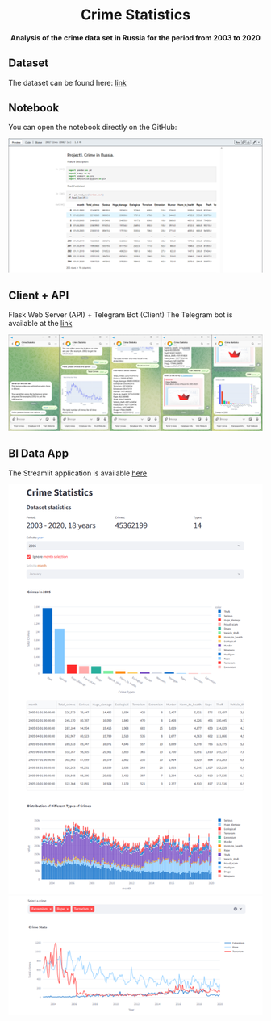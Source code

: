 <h1 align="center">Crime Statistics</h1>
<h4 align="center">Analysis of the crime data set in Russia for the period from 2003 to 2020</h4>

## Dataset
The dataset can be found here: [link](https://www.kaggle.com/datasets/tsarkov90/crime-in-russia-20032020)

## Notebook
You can open the notebook directly on the GitHub:

![alt text](data/screenshots/screenshot3.png)

## Client + API
Flask Web Server (API) + Telegram Bot (Client)
The Telegram bot is available at the [link](https://t.me/crime_stats_bot)

![alt text](data/screenshots/screenshot0.png)

## BI Data App
The Streamlit application is available [here](https://crime-stats.streamlit.app/)

![alt text](data/screenshots/screenshot1.png)
![alt text](data/screenshots/screenshot2.png)
